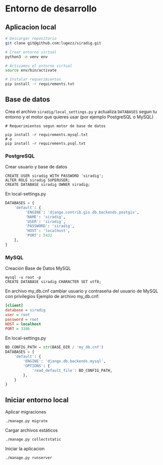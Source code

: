 # Entorno de desarrollo

## Aplicacion local

```bash
# Descargar repositorio
git clone git@github.com:lugezz/siradig.git

# Crear entorno virtual
python3 -m venv env

# Activamos el entorno virtual
source env/bin/activate

# Instalar requerimientos
pip install -r requirements.txt

```

## Base de datos

Crea el archivo `siradig/local_settings.py` y actualiza `DATABASES`
segun tu entorno y el motor que quieres usar (por ejemplo PostgreSQL o MySQL)

```
# Requerimientos segun motor de base de datos

pip install -r requirements.mysql.txt
# o
pip install -r requirements.psql.txt
```

### PostgreSQL

Crear usuario y base de datos

```
CREATE USER siradig WITH PASSWORD 'siradig';
ALTER ROLE siradig SUPERUSER;
CREATE DATABASE siradig OWNER siradig;
```

En local-settings.py

```python
DATABASES = {
    'default': {
         'ENGINE': 'django.contrib.gis.db.backends.postgis',
         'NAME': 'siradig',
         'USER': 'siradig',
         'PASSWORD': 'siradig',
         'HOST': 'localhost',
         'PORT': 5432
    },
}
```

### MySQL

Creación Base de Datos MySQL
```
mysql -u root -p
CREATE DATABASE siradig CHARACTER SET utf8;
```
En archivo my_db.cnf cambiar usuario y contraseña del usuario de MySQL con privilegios
Ejemplo de archivo my_db.cnf:

```ini
[client]
database = siradig
user = root
password = root
HOST = localhost
PORT = 3306
```

En local-settings.py

```python
BD_CONFIG_PATH = str(BASE_DIR / 'my_db.cnf')
DATABASES = {
    'default': {
        'ENGINE': 'django.db.backends.mysql',
        'OPTIONS': {
            'read_default_file': BD_CONFIG_PATH,
        },
    }
}
```

## Iniciar entorno local

Aplicar migraciones
```
./manage.py migrate
```
Cargar archivos estáticos

```
./manage.py collectstatic
```

Iniciar la aplicacion

```
./manage.py runserver
```
